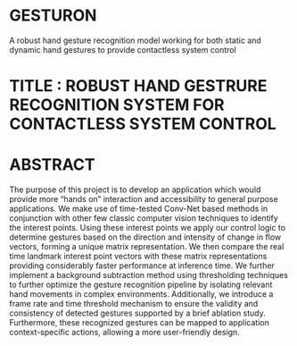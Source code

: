 # GESTURON
A robust hand gesture recognition model working for both static and dynamic hand gestures to provide contactless system control 

# TITLE : ROBUST HAND GESTRURE RECOGNITION SYSTEM FOR CONTACTLESS SYSTEM CONTROL
# ABSTRACT 
The purpose of this project is to develop an application which would provide more “hands on” interaction and accessibility to general purpose applications. We make 
use of time-tested Conv-Net based methods in conjunction with other few classic computer vision techniques to identify the interest points. Using these interest points we apply our control logic to determine gestures based on the direction and intensity of change in flow vectors, forming a unique matrix representation. We then compare the real time landmark interest point vectors with these matrix representations providing considerably faster performance at inference time. We further implement a background subtraction method using thresholding techniques to further optimize the gesture recognition pipeline by isolating relevant hand movements in complex environments. Additionally, we introduce a frame rate and time threshold mechanism to ensure the validity and consistency of detected gestures supported by a brief ablation study. Furthermore, these recognized gestures can be mapped to application context-specific actions, allowing a more user-friendly design.
